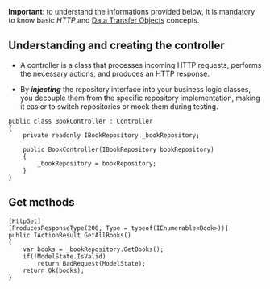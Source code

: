 **Important**: to understand the informations provided below, it is mandatory to know basic *HTTP* and [Data Transfer Objects](DotNet/Content/DataTransferObjects.md) concepts.
## Understanding and creating the controller

-  A controller is a class that processes incoming HTTP requests, performs the necessary actions, and produces an HTTP response.

- By ***injecting*** the repository interface into your business logic classes, you decouple them from the specific repository implementation, making it easier to switch repositories or mock them during testing.

```
public class BookController : Controller
{
    private readonly IBookRepository _bookRepository;

    public BookController(IBookRepository bookRepository)
    {
        _bookRepository = bookRepository;
    }
}
```
## Get methods

```
[HttpGet]
[ProducesResponseType(200, Type = typeof(IEnumerable<Book>))]
public IActionResult GetAllBooks()
{
    var books = _bookRepository.GetBooks();
    if(!ModelState.IsValid)
	    return BadRequest(ModelState);
    return Ok(books);
}

```
